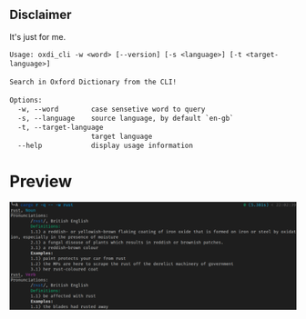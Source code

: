 ## Disclaimer
It's just for me.

```
Usage: oxdi_cli -w <word> [--version] [-s <language>] [-t <target-language>]

Search in Oxford Dictionary from the CLI!

Options:
  -w, --word        case sensetive word to query
  -s, --language    source language, by default `en-gb`
  -t, --target-language
                    target language
  --help            display usage information
```

# Preview
![image](https://raw.githubusercontent.com/knightpp/oxdi/images/oxdi_cli.png)

